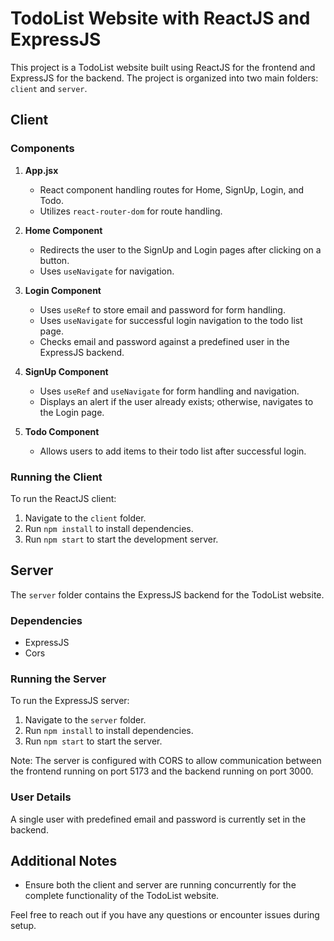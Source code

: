 # TodoList Website with ReactJS and ExpressJS

This project is a TodoList website built using ReactJS for the frontend and ExpressJS for the backend. The project is organized into two main folders: `client` and `server`.

## Client

### Components

1. **App.jsx**
   - React component handling routes for Home, SignUp, Login, and Todo.
   - Utilizes `react-router-dom` for route handling.

2. **Home Component**
   - Redirects the user to the SignUp and Login pages after clicking on a button.
   - Uses `useNavigate` for navigation.

3. **Login Component**
   - Uses `useRef` to store email and password for form handling.
   - Uses `useNavigate` for successful login navigation to the todo list page.
   - Checks email and password against a predefined user in the ExpressJS backend.

4. **SignUp Component**
   - Uses `useRef` and `useNavigate` for form handling and navigation.
   - Displays an alert if the user already exists; otherwise, navigates to the Login page.

5. **Todo Component**
   - Allows users to add items to their todo list after successful login.

### Running the Client

To run the ReactJS client:

1. Navigate to the `client` folder.
2. Run `npm install` to install dependencies.
3. Run `npm start` to start the development server.

## Server

The `server` folder contains the ExpressJS backend for the TodoList website.

### Dependencies

- ExpressJS
- Cors

### Running the Server

To run the ExpressJS server:

1. Navigate to the `server` folder.
2. Run `npm install` to install dependencies.
3. Run `npm start` to start the server.

Note: The server is configured with CORS to allow communication between the frontend running on port 5173 and the backend running on port 3000.

### User Details

A single user with predefined email and password is currently set in the backend.

## Additional Notes

- Ensure both the client and server are running concurrently for the complete functionality of the TodoList website.

Feel free to reach out if you have any questions or encounter issues during setup.
